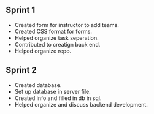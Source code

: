 ## Sprint 1
- Created form for instructor to add teams.
- Created CSS format for forms.
- Helped organize task seperation.
- Contributed to creatign back end.
- Helped organize repo.

## Sprint 2
- Created database.
- Set up database in server file.
- Created info and filled in db in sql.
- Helped organize and discuss backend development.